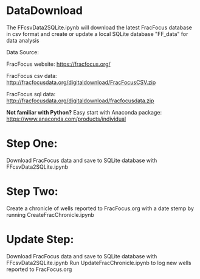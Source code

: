 # DataDownload
The FFcsvData2SQLite.ipynb will download the latest FracFocus database in csv format and create or update a local SQLite database "FF_data" for data analysis

Data Source:

FracFocus website: https://fracfocus.org/

FracFocus csv data: http://fracfocusdata.org/digitaldownload/FracFocusCSV.zip

FracFocus sql data: http://fracfocusdata.org/digitaldownload/fracfocusdata.zip

**Not familiar with Python?** Easy start with Anaconda package: https://www.anaconda.com/products/individual

# Step One:
Download FracFocus data and save to SQLite database with FFcsvData2SQLite.ipynb

# Step Two:
Create a chronicle of wells reported to FracFocus.org with a date stemp by running CreateFracChronicle.ipynb

# Update Step:
Download FracFocus data and save to SQLite database with FFcsvData2SQLite.ipynb
Run UpdateFracChronicle.ipynb to log new wells reported to FracFocus.org 
